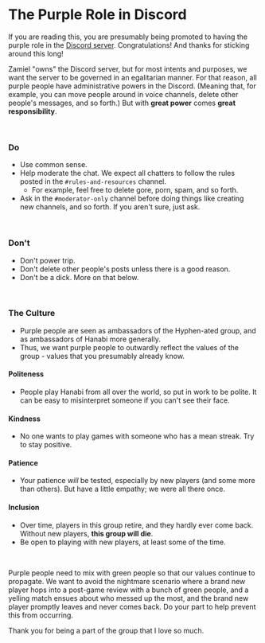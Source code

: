 # The Purple Role in Discord

If you are reading this, you are presumably being promoted to having the purple role in the [Discord server](https://discord.gg/FADvkJp). Congratulations! And thanks for sticking around this long!

Zamiel "owns" the Discord server, but for most intents and purposes, we want the server to be governed in an egalitarian manner. For that reason, all purple people have administrative powers in the Discord. (Meaning that, for example, you can move people around in voice channels, delete other people's messages, and so forth.) But with **great power** comes **great responsibility**.

<br />

### Do

* Use common sense.
* Help moderate the chat. We expect all chatters to follow the rules posted in the `#rules-and-resources` channel.
  * For example, feel free to delete gore, porn, spam, and so forth.
* Ask in the `#moderator-only` channel before doing things like creating new channels, and so forth. If you aren't sure, just ask.

<br />

### Don't

* Don't power trip.
* Don't delete other people's posts unless there is a good reason.
* Don't be a dick. More on that below.

<br />

### The Culture

* Purple people are seen as ambassadors of the Hyphen-ated group, and as ambassadors of Hanabi more generally.
* Thus, we want purple people to outwardly reflect the values of the group - values that you presumably already know.

#### Politeness

* People play Hanabi from all over the world, so put in work to be polite. It can be easy to misinterpret someone if you can't see their face.

#### Kindness

* No one wants to play games with someone who has a mean streak. Try to stay positive.

#### Patience

* Your patience *will* be tested, especially by new players (and some more than others). But have a little empathy; we were all there once.

#### Inclusion

* Over time, players in this group retire, and they hardly ever come back. Without new players, **this group will die**.
* Be open to playing with new players, at least some of the time.

<br />

Purple people need to mix with green people so that our values continue to propagate. We want to avoid the nightmare scenario where a brand new player hops into a post-game review with a bunch of green people, and a yelling match ensues about who messed up the most, and the brand new player promptly leaves and never comes back. Do your part to help prevent this from occurring.

Thank you for being a part of the group that I love so much.
